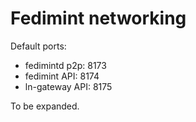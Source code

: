 # Fedimint networking

Default ports:

* fedimintd p2p: 8173
* fedimint API: 8174
* ln-gateway API: 8175

To be expanded.
